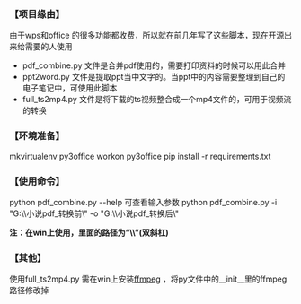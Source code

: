 
### 【项目缘由】
由于wps和office 的很多功能都收费，所以就在前几年写了这些脚本，现在开源出来给需要的人使用
- pdf_combine.py 文件是合并pdf使用的，需要打印资料的时候可以用此合并
- ppt2word.py 文件是提取ppt当中文字的。当ppt中的内容需要整理到自己的电子笔记中，可使用此脚本
- full_ts2mp4.py 文件是将下载的ts视频整合成一个mp4文件的，可用于视频流的转换

### 【环境准备】
mkvirtualenv py3office
workon py3office
pip install -r requirements.txt

### 【使用命令】
python pdf_combine.py --help  可查看输入参数
python pdf_combine.py -i "G:\\\小说pdf_转换前\\\" -o "G:\\\小说pdf_转换后\\\"  


**注：在win上使用，里面的路径为“\\\”(双斜杠)**

###  【其他】
使用full_ts2mp4.py 需在win上安装[ffmpeg](https://ffmpeg.org/) ，将py文件中的__init__里的ffmpeg路径修改掉
